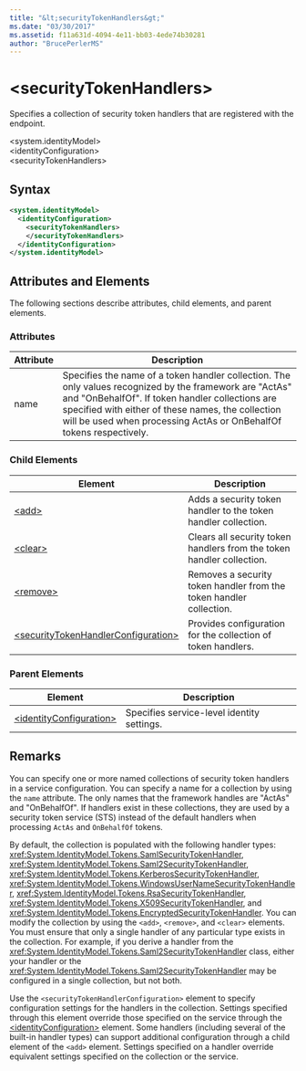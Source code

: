 ```yaml
---
title: "&lt;securityTokenHandlers&gt;"
ms.date: "03/30/2017"
ms.assetid: f11a631d-4094-4e11-bb03-4ede74b30281
author: "BrucePerlerMS"
---
```

# &lt;securityTokenHandlers&gt;
Specifies a collection of security token handlers that are registered with the endpoint.  
  
 \<system.identityModel>  
\<identityConfiguration>  
\<securityTokenHandlers>  
  
## Syntax  
  
```xml  
<system.identityModel>  
  <identityConfiguration>  
    <securityTokenHandlers>  
    </securityTokenHandlers>  
  </identityConfiguration>  
</system.identityModel>  
```  
  
## Attributes and Elements  
 The following sections describe attributes, child elements, and parent elements.  
  
### Attributes  
  
|Attribute|Description|  
|---------------|-----------------|  
|name|Specifies the name of a token handler collection. The only values recognized by the framework are "ActAs" and "OnBehalfOf". If token handler collections are specified with either of these names, the collection will be used when processing ActAs or OnBehalfOf tokens respectively.|  
  
### Child Elements  
  
|Element|Description|  
|-------------|-----------------|  
|[\<add>](../../../../../docs/framework/configure-apps/file-schema/windows-identity-foundation/add.md)|Adds a security token handler to the token handler collection.|  
|[\<clear>](../../../../../docs/framework/configure-apps/file-schema/windows-identity-foundation/clear.md)|Clears all security token handlers from the token handler collection.|  
|[\<remove>](../../../../../docs/framework/configure-apps/file-schema/windows-identity-foundation/remove.md)|Removes a security token handler from the token handler collection.|  
|[\<securityTokenHandlerConfiguration>](../../../../../docs/framework/configure-apps/file-schema/windows-identity-foundation/securitytokenhandlerconfiguration.md)|Provides configuration for the collection of token handlers.|  
  
### Parent Elements  
  
|Element|Description|  
|-------------|-----------------|  
|[\<identityConfiguration>](../../../../../docs/framework/configure-apps/file-schema/windows-identity-foundation/identityconfiguration.md)|Specifies service-level identity settings.|  
  
## Remarks  
 You can specify one or more named collections of security token handlers in a service configuration. You can specify a name for a collection by using the `name` attribute. The only names that the framework handles are "ActAs" and "OnBehalfOf". If handlers exist in these collections, they are used by a security token service (STS) instead of the default handlers when processing `ActAs` and `OnBehalfOf` tokens.  
  
 By default, the collection is populated with the following handler types: <xref:System.IdentityModel.Tokens.SamlSecurityTokenHandler>, <xref:System.IdentityModel.Tokens.Saml2SecurityTokenHandler>, <xref:System.IdentityModel.Tokens.KerberosSecurityTokenHandler>, <xref:System.IdentityModel.Tokens.WindowsUserNameSecurityTokenHandler>, <xref:System.IdentityModel.Tokens.RsaSecurityTokenHandler>, <xref:System.IdentityModel.Tokens.X509SecurityTokenHandler>, and <xref:System.IdentityModel.Tokens.EncryptedSecurityTokenHandler>. You can modify the collection by using the `<add>`, `<remove>`, and `<clear>` elements. You must ensure that only a single handler of any particular type exists in the collection. For example, if you derive a handler from the <xref:System.IdentityModel.Tokens.Saml2SecurityTokenHandler> class, either your handler or the <xref:System.IdentityModel.Tokens.Saml2SecurityTokenHandler> may be configured in a single collection, but not both.  
  
 Use the `<securityTokenHandlerConfiguration>` element to specify configuration settings for the handlers in the collection. Settings specified through this element override those specified on the service through the [\<identityConfiguration>](../../../../../docs/framework/configure-apps/file-schema/windows-identity-foundation/identityconfiguration.md) element. Some handlers (including several of the built-in handler types) can support additional configuration through a child element of the `<add>` element. Settings specified on a handler override equivalent settings specified on the collection or the service.
